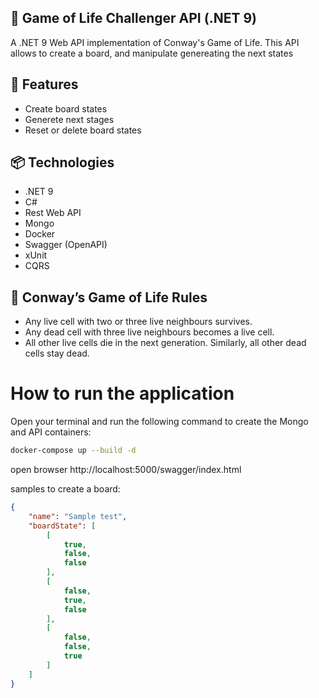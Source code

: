 ## 🧬 Game of Life Challenger API (.NET 9)
A .NET 9 Web API implementation of Conway's Game of Life. This API allows to create a board, and manipulate genereating the next states


## 🚀 Features
- Create  board states
- Generete next stages
- Reset or delete board states




## 📦 Technologies
- .NET 9
- C#
- Rest Web API
- Mongo
- Docker
- Swagger (OpenAPI)
- xUnit
- CQRS

##  📖 Conway’s Game of Life Rules
- Any live cell with two or three live neighbours survives.
- Any dead cell with three live neighbours becomes a live cell.
- All other live cells die in the next generation. Similarly, all other dead cells stay dead.

# How to run the application
Open your terminal and run the following command to create the Mongo and API containers:
```bash
docker-compose up --build -d
```

open browser http://localhost:5000/swagger/index.html 


samples to create a board:

```json
{
	"name": "Sample test",
	"boardState": [
		[
			true,
			false,
			false
		],
		[
			false,
			true,
			false
		],
		[
			false,
			false,
			true
		]
	]
}
```